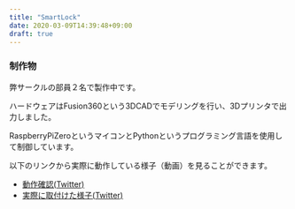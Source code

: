 ```yaml
---
title: "SmartLock"
date: 2020-03-09T14:39:48+09:00
draft: true
---
```


### 制作物
弊サークルの部員２名で製作中です。

ハードウェアはFusion360という3DCADでモデリングを行い、3Dプリンタで出力しました。

RaspberryPiZeroというマイコンとPythonというプログラミング言語を使用して制御しています。

以下のリンクから実際に動作している様子（動画）を見ることができます。
- [動作確認(Twitter)](https://twitter.com/Takahiro1472/status/1223190059576201216?s=20)
- [実際に取付けた様子(Twitter)](https://twitter.com/m_dotcube/status/1219554927762034689?s=20)
